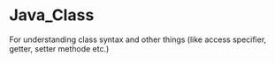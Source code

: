 # Java_Class
For understanding class syntax and other things (like access specifier, getter, setter methode etc.)

